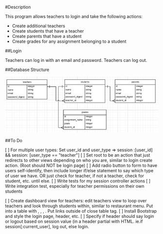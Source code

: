 #Description

This program allows teachers to login and take the following actions:

* Create additional teachers
* Create students that have a teacher
* Create parents that have a student
* Create grades for any assignment belonging to a student

##Login

Teachers can log in with an email and password. Teachers can log out.

##Database Structure

![alt tag](https://github.com/Ru-T/gradebook/blob/master/app/assets/images/database_structure.png)

##To Do

[ ] For multiple user types: Set user_id and user_type => session :[user_id] && session: [user_type == "teacher"]
[ ] Set root to be an action that just redirects to other views depending on who you are, similar to login create action. (Root should NOT be login page)
[ ] Add radio button to form to have users self-identify, then include longer if/else statement to say which type of user we have. OR just check for teacher, if not a teacher, check for student, etc. until else.
[ ] Write tests for my session controller actions
[ ] Write integration test, especially for teacher permissions on their own students

[ ] Create dashboard view for teachers: edit teachers view to loop over teachers and look through students within, similar to restaurant menu. Put into a table with <thead>, <tbody>, <td>, <tr>. Put links outside of close table tag.
[ ] Install Bootstrap and style the login page, header, etc.
[ ] Specify if header should say login or logout based on session value (in a header partial with HTML. ie.if session[:current_user], log out, else login.
